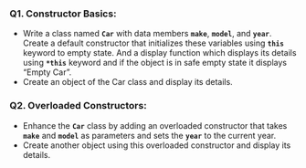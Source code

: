
### Q1. Constructor Basics:
- Write a class named **`Car`** with data members **`make`**, **`model`**, and **`year`**. Create a default constructor that initializes these variables using **`this`** keyword to empty state. And a display function which displays its details using **`*this`** keyword and if the object is in safe empty state it displays “Empty Car”.
- Create an object of the Car class and display its details.

### Q2. Overloaded Constructors:
- Enhance the **`Car`** class by adding an overloaded constructor that takes **`make`** and **`model`** as parameters and sets the **`year`** to the current year.
- Create another object using this overloaded constructor and display its details.


